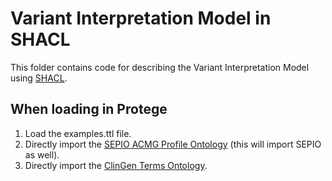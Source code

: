 # Variant Interpretation Model in SHACL

This folder contains code for describing the Variant Interpretation Model using [SHACL](https://www.w3.org/TR/shacl/).

## When loading in Protege
1. Load the examples.ttl file.
2. Directly import the [SEPIO ACMG Profile Ontology](https://raw.githubusercontent.com/monarch-initiative/SEPIO-ontology/master/src/ontology/extensions/clingen/clingen-acmg/sepio-clingen-acmg.owl) (this will import SEPIO as well).
3. Directly import the [ClinGen Terms Ontology](https://raw.githubusercontent.com/clingen-data-model/clingen-terms/master/clingen-terms.owl).
